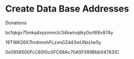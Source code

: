 # Create Data Base Addresses

Donations

bc1qkgv75mkq4xpzmmclc34kwtvqtky0urt69v874y

19TWK26X7hrdmrohFLzxnGZd43wUNxUw5y

0x0958500FcC65f0c0FC68Ac70A5F599Bbb047831C
